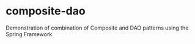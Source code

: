 composite-dao
=============

Demonstration of combination of Composite and DAO patterns using the Spring Framework